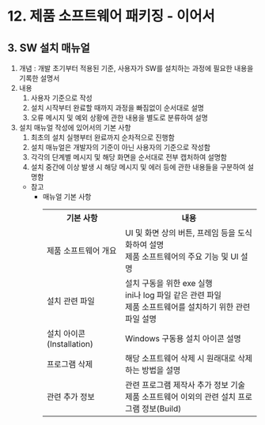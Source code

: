 # 12. 제품 소프트웨어 패키징 - 이어서
## 3. SW 설치 매뉴얼
1. 개념 : 개발 초기부터 적용된 기준, 사용자가 SW를 설치하는 과정에 필요한 내용을 기록한 설명서
2. 내용
   1. 사용자 기준으로 작성
   2. 설치 시작부터 완료할 때까지 과정을 빠짐없이 순서대로 설명
   3. 오류 메시지 및 예외 상황에 관한 내용을 별도로 분류하여 설명
3. 설치 매뉴얼 작성에 있어서의 기본 사항
   1. 최초의 설치 실행부터 완료까지 순차적으로 진행함
   2. 설치 매뉴얼은 개발자의 기준이 아닌 사용자의 기준으로 작성함
   3. 각각의 단계별 메시지 및 해당 화면을 순서대로 전부 캡처하여 설명함
   4. 설치 중간에 이상 발생 시 해당 메시지 및 에러 등에 관한 내용들을 구분하여 설명함
   * 참고
     * 매뉴얼 기본 사항
        <table>
            <tr>
                <th>기본 사항</th>
                <th>내용</th>
            </tr>
            <tr>
                <td>제품 소프트웨어 개요</td>
                <td>UI 및 화면 상의 버튼, 프레임 등을 도식화하여 설명
                <br>제품 소프트웨어의 주요 기능 및 UI 설명</td>
            </tr>
            <tr>
                <td>설치 관련 파일</td>
                <td>설치 구동을 위한 exe 실행
                <br>ini나 log 파일 같은 관련 파일
                <br>제품 소프트웨어를 설치하기 위한 관련 파일 설명</bt></td>
            </tr>
            <tr>
                <td>설치 아이콘(Installation)</td>
                <td>Windows 구동용 설치 아이콘 설명</td>
            </tr>
            <tr>
                <td>프로그램 삭제</td>
                <td>해당 소프트웨어 삭제 시 원래대로 삭제하는 방법을 설명</td>
            </tr>
            <tr>
                <td>관련 추가 정보</td>
                <td>관련 프로그램 제작사 추가 정보 기술
                <br>제품 소프트웨어 이외의 관련 설치 프로그램 정보(Build)</td>
            </tr>
        </table>